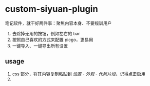 # custom-siyuan-plugin

笔记软件，就干好两件事：聚焦内容本身、不要规训用户

1. 去除掉无用的按钮，例如左右的 bar
2. 按照自己喜欢的方式来配置 picgo，更易用
3. 一键导入、一键导出所有设置

## usage

1. css 部分，将其内容复制粘贴到 *设置 - 外观 - 代码片段*，记得点击启用
2. 